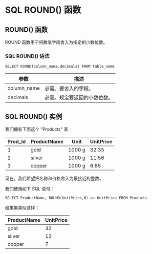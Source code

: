
# SQL ROUND() 函数




## ROUND() 函数

ROUND 函数用于把数值字段舍入为指定的小数位数。

### SQL ROUND() 语法

```
SELECT ROUND(column_name,decimals) FROM table_name
```

| 参数 | 描述 |
| --- | --- |
| column_name | 必需。要舍入的字段。 |
| decimals | 必需。规定要返回的小数位数。 |

## SQL ROUND() 实例

我们拥有下面这个 "Products" 表：

| Prod_Id | ProductName | Unit | UnitPrice |
| --- | --- | --- | --- |
| 1 | gold | 1000 g | 32.35 |
| 2 | silver | 1000 g | 11.56 |
| 3 | copper | 1000 g | 6.85 |

现在，我们希望把名称和价格舍入为最接近的整数。

我们使用如下 SQL 语句：

```
SELECT ProductName, ROUND(UnitPrice,0) as UnitPrice FROM Products
```

结果集类似这样：

| ProductName | UnitPrice |
| --- | --- |
| gold | 32 |
| silver | 12 |
| copper | 7 |





